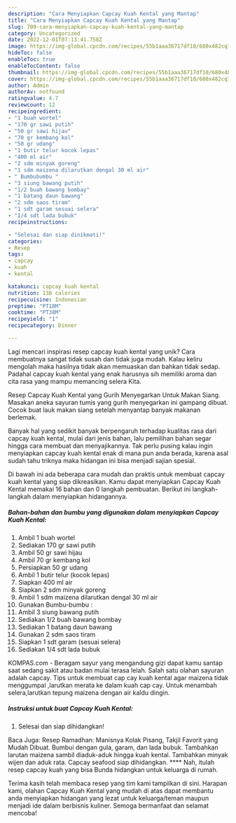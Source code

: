 ```yaml
---
description: "Cara Menyiapkan Capcay Kuah Kental yang Mantap"
title: "Cara Menyiapkan Capcay Kuah Kental yang Mantap"
slug: 709-cara-menyiapkan-capcay-kuah-kental-yang-mantap
category: Uncategorized
date: 2022-12-01T07:13:41.758Z
image: https://img-global.cpcdn.com/recipes/55b1aaa36717df10/680x482cq70/capcay-kuah-kental-foto-resep-utama.jpg
hideToc: false
enableToc: true
enableTocContent: false
thumbnail: https://img-global.cpcdn.com/recipes/55b1aaa36717df10/680x482cq70/capcay-kuah-kental-foto-resep-utama.jpg
cover: https://img-global.cpcdn.com/recipes/55b1aaa36717df10/680x482cq70/capcay-kuah-kental-foto-resep-utama.jpg
author: Admin
authorAv: notfound
ratingvalue: 4.7
reviewcount: 12
recipeingredient:
- "1 buah wortel"
- "170 gr sawi putih"
- "50 gr sawi hijau"
- "70 gr kembang kol"
- "50 gr udang"
- "1 butir telur kocok lepas"
- "400 ml air"
- "2 sdm minyak goreng"
- "1 sdm maizena dilarutkan dengal 30 ml air"
- " Bumbubumbu "
- "3 siung bawang putih"
- "1/2 buah bawang bombay"
- "1 batang daun bawang"
- "2 sdm saos tiram"
- "1 sdt garam sesuai selera"
- "1/4 sdt lada bubuk"
recipeinstructions:

- "Selesai dan siap dinikmati!"
categories:
- Resep
tags:
- capcay
- kuah
- kental

katakunci: capcay kuah kental 
nutrition: 138 calories
recipecuisine: Indonesian
preptime: "PT18M"
cooktime: "PT38M"
recipeyield: "1"
recipecategory: Dinner

---
```





Lagi mencari inspirasi resep capcay kuah kental yang unik? Cara membuatnya sangat tidak susah dan tidak juga mudah. Kalau keliru mengolah maka hasilnya tidak akan memuaskan dan bahkan tidak sedap. Padahal capcay kuah kental yang enak harusnya sih memiliki aroma dan cita rasa yang mampu memancing selera Kita.





Resep Capcay Kuah Kental yang Gurih Menyegarkan Untuk Makan Siang. Masakan aneka sayuran tumis yang gurih menyegarkan ini gampang dibuat. Cocok buat lauk makan siang setelah menyantap banyak makanan berlemak.

Banyak hal yang sedikit banyak berpengaruh terhadap kualitas rasa dari capcay kuah kental, mulai dari jenis bahan, lalu pemilihan bahan segar hingga cara membuat dan menyajikannya. Tak perlu pusing kalau ingin menyiapkan capcay kuah kental enak di mana pun anda berada, karena asal sudah tahu triknya maka hidangan ini bisa menjadi sajian spesial.






Di bawah ini ada beberapa cara mudah dan praktis untuk membuat capcay kuah kental yang siap dikreasikan. Kamu dapat menyiapkan Capcay Kuah Kental memakai 16 bahan dan 0 langkah pembuatan. Berikut ini langkah-langkah dalam menyiapkan hidangannya.

<!--inarticleads1-->

##### Bahan-bahan dan bumbu yang digunakan dalam menyiapkan Capcay Kuah Kental:

1. Ambil 1 buah wortel
1. Sediakan 170 gr sawi putih
1. Ambil 50 gr sawi hijau
1. Ambil 70 gr kembang kol
1. Persiapkan 50 gr udang
1. Ambil 1 butir telur (kocok lepas)
1. Siapkan 400 ml air
1. Siapkan 2 sdm minyak goreng
1. Ambil 1 sdm maizena dilarutkan dengal 30 ml air
1. Gunakan  Bumbu-bumbu :
1. Ambil 3 siung bawang putih
1. Sediakan 1/2 buah bawang bombay
1. Sediakan 1 batang daun bawang
1. Gunakan 2 sdm saos tiram
1. Siapkan 1 sdt garam (sesuai selera)
1. Sediakan 1/4 sdt lada bubuk


KOMPAS.com - Beragam sayur yang mengandung gizi dapat kamu santap saat sedang sakit atau badan mulai terasa lelah. Salah satu olahan sayuran adalah capcay. Tips untuk membuat cap cay kuah kental agar maizena tidak menggumpal ,larutkan merata ke dalam kuah cap cay. Untuk menambah selera,larutkan tepung maizena dengan air kaldu dingin. 

<!--inarticleads2-->

##### Instruksi untuk buat Capcay Kuah Kental:


1. Selesai dan siap dihidangkan!

Baca Juga: Resep Ramadhan: Manisnya Kolak Pisang, Takjil Favorit yang Mudah Dibuat. Bumbui dengan gula, garam, dan lada bubuk. Tambahkan larutan maizena sambil diaduk-aduk hingga kuah kental. Tambahkan minyak wijen dan aduk rata. Capcay seafood siap dihidangkan. **** Nah, itulah resep capcay kuah yang bisa Bunda hidangkan untuk keluarga di rumah. 

Terima kasih telah membaca resep yang tim kami tampilkan di sini. Harapan kami, olahan Capcay Kuah Kental yang mudah di atas dapat membantu anda menyiapkan hidangan yang lezat untuk keluarga/teman maupun menjadi ide dalam berbisnis kuliner. Semoga bermanfaat dan selamat mencoba!
